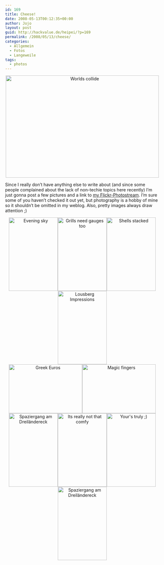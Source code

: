 ```yaml
---
id: 169
title: Cheese!
date: 2008-05-13T00:12:35+00:00
author: Jojo
layout: post
guid: http://hackvalue.de/heipei/?p=169
permalink: /2008/05/13/cheese/
categories:
  - Allgemein
  - Fotos
  - Langeweile
tags:
  - photos
---
```

<div align="center">
  <a href="https://secure.flickr.com/photos/heipei/2487010447/" title="Worlds collide by heipei, on Flickr"><img src="https://farm4.static.flickr.com/3156/2487010447_8afb912127.jpg" width="500" height="334" alt="Worlds collide" class="aligncentered" /></a>
</div>

Since I really don&#8217;t have anything else to write about (and since some people complained about the lack of non-techie topics here recently) I&#8217;m just gonna post a few pictures and a link to [my Flickr-Photostream](http://flickr.com/photos/heipei/). I&#8217;m sure some of you haven&#8217;t checked it out yet, but photography is a hobby of mine so it shouldn&#8217;t be omitted in my weblog. Also, pretty images always draw attention ;)

<div align="center">
  <a href="https://secure.flickr.com/photos/heipei/2443034883/" title="Evening sky by heipei, on Flickr"><img src="https://farm4.static.flickr.com/3220/2443034883_09752c3a98_m.jpg" width="160" height="240" alt="Evening sky" /></a><a href="https://secure.flickr.com/photos/heipei/2486946191/" title="Grills need gauges too by heipei, on Flickr"><img src="https://farm3.static.flickr.com/2205/2486946191_d9455189dc_m.jpg" width="160" height="240" alt="Grills need gauges too" /></a><a href="https://secure.flickr.com/photos/heipei/2487758590/" title="Shells stacked by heipei, on Flickr"><img src="https://farm3.static.flickr.com/2192/2487758590_fbbf60ec91_m.jpg" width="160" height="240" alt="Shells stacked" /></a><a href="https://secure.flickr.com/photos/heipei/2444643735/" title="Lousberg Impressions by heipei, on Flickr"><img src="https://farm4.static.flickr.com/3154/2444643735_03b0f37b0a_m.jpg" width="160" height="240" alt="Lousberg Impressions" /></a>
</div>

<div align="center">
  <a href="https://secure.flickr.com/photos/heipei/2487807580/" title="Greek Euros by heipei, on Flickr"><img src="https://farm3.static.flickr.com/2163/2487807580_bb4d963eb9_m.jpg" width="240" height="160" alt="Greek Euros" /></a><a href="https://secure.flickr.com/photos/heipei/2483563784/" title="Magic fingers by heipei, on Flickr"><img src="https://farm4.static.flickr.com/3062/2483563784_591880f94f_m.jpg" width="240" height="160" alt="Magic fingers" /></a>
</div>

<div align="center">
  <a href="https://secure.flickr.com/photos/heipei/2461889308/" title="Spaziergang am Dreiländereck by heipei, on Flickr"><img src="https://farm4.static.flickr.com/3006/2461889308_e0fe72834b_m.jpg" width="160" height="240" alt="Spaziergang am Dreiländereck" /></a><a href="https://secure.flickr.com/photos/heipei/2442763815/" title="Its really not that comfy by heipei, on Flickr"><img src="https://farm3.static.flickr.com/2334/2442763815_269af95071_m.jpg" width="160" height="240" alt="Its really not that comfy" /></a><a href="https://secure.flickr.com/photos/heipei/2444646499/" title="Your's truly ;) by heipei, on Flickr"><img src="https://farm4.static.flickr.com/3132/2444646499_9dce279b00_m.jpg" width="160" height="240" alt="Your's truly ;)" /></a><a href="https://secure.flickr.com/photos/heipei/2461894274/" title="Spaziergang am Dreiländereck by heipei, on Flickr"><img src="https://farm4.static.flickr.com/3194/2461894274_654de821e0_m.jpg" width="160" height="240" alt="Spaziergang am Dreiländereck" /></a>
</div>